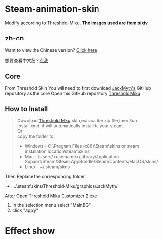 # Steam-animation-skin
Modify according to Threshold-Miku.
**The images used are from pixiv**

## zh-cn
Want to view the Chinese version? [Click here](https://github.com/DTpeel/steam-animation-skin/blob/zh/README.md)

想要查看中文版？[点我](https://github.com/DTpeel/steam-animation-skin/blob/zh/README.md)

## Core
From Threshold Skin
You will need to first download [JackMyth's](https://github.com/Jack-Myth) GitHub repository as the core
Open this GitHub repository [Threshold Miku](https://github.com/Jack-Myth/Threshold-Miku/tree/master)

## How to Install
> Download [Threshold Miku](https://github.com/Jack-Myth/Threshold-Miku/tree/master) skin,extract the zip file,then Run Install.cmd, it will automatically install to your steam.  
 Or  
 copy the folder to:
 >  * Windows - C:\Program Files (x86)\Steam\skins or steam installation location\steam\skins
 >  * Mac - /Users/\<username\>/Library/Application Support/Steam/Steam.AppBundle/Steam/Contents/MacOS/skins/
 >  * Linux - ~/.steam/skins

 Then
 Replace the corresponding folder
   * ...\steam\skins\Threshold-Miku/graphics/JackMyth/

 After
 Open Threshold Miku Customizer 2.exe
   1. In the selection menu select "MainBG"
   2. click "apply"

# Effect show
 ![]()

